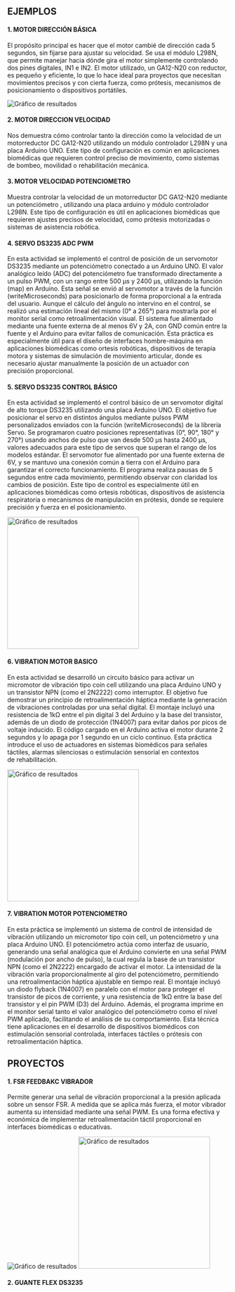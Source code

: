 ## EJEMPLOS

#### 1. MOTOR DIRECCIÓN BÁSICA

El propósito principal es hacer que el motor cambié de dirección cada 5 segundos, sin fijarse para ajustar su velocidad. Se usa el módulo L298N, que permite manejar hacia dónde gira el motor simplemente controlando dos pines digitales, IN1 e IN2. El motor utilizado, un GA12-N20 con reductor, es pequeño y eficiente, lo que lo hace ideal para proyectos que necesitan movimientos precisos y con cierta fuerza, como prótesis, mecanismos de posicionamiento o dispositivos portátiles.

![Gráfico de resultados](../multimedia/motor_direccion_basica.jpg)



#### 2. MOTOR DIRECCION VELOCIDAD

Nos demuestra cómo controlar tanto la dirección como la velocidad de un motorreductor DC GA12-N20 utilizando un módulo controlador L298N y una placa Arduino UNO. Este tipo de configuración es común en aplicaciones biomédicas que requieren control preciso de movimiento, como sistemas de bombeo, movilidad o rehabilitación mecánica.

#### 3. MOTOR VELOCIDAD POTENCIOMETRO

Muestra controlar la velocidad de un motorreductor DC GA12-N20 mediante un potenciómetro , utilizando una placa arduino y módulo controlador L298N. Este tipo de configuración es útil en aplicaciones biomédicas que requieren ajustes precisos de velocidad, como prótesis motorizadas o sistemas de asistencia robótica.


#### 4. SERVO DS3235 ADC PWM

En esta actividad se implementó el control de posición de un servomotor DS3235 mediante un potenciómetro conectado a un Arduino UNO. El valor analógico leído (ADC) del potenciómetro fue transformado directamente a un pulso PWM, con un rango entre 500 µs y 2400 µs, utilizando la función (map) en Arduino. Esta señal se envió al servomotor a través de la función (writeMicroseconds) para posicionarlo de forma proporcional a la entrada del usuario. Aunque el cálculo del ángulo no intervino en el control, se realizó una estimación lineal del mismo (0° a 265°) para mostrarla por el monitor serial como retroalimentación visual. El sistema fue alimentado mediante una fuente externa de al menos 6V y 2A, con GND común entre la fuente y el Arduino para evitar fallos de comunicación. Esta práctica es especialmente útil para el diseño de interfaces hombre-máquina en aplicaciones biomédicas como ortesis robóticas, dispositivos de terapia motora y sistemas de simulación de movimiento articular, donde es necesario ajustar manualmente la posición de un actuador con precisión proporcional.


#### 5. SERVO DS3235 CONTROL BÁSICO

En esta actividad se implementó el control básico de un servomotor digital de alto torque DS3235 utilizando una placa Arduino UNO. El objetivo fue posicionar el servo en distintos ángulos mediante pulsos PWM personalizados enviados con la función (writeMicroseconds) de la librería Servo. Se programaron cuatro posiciones representativas (0°, 90°, 180° y 270°) usando anchos de pulso que van desde 500 µs hasta 2400 µs, valores adecuados para este tipo de servos que superan el rango de los modelos estándar. El servomotor fue alimentado por una fuente externa de 6V, y se mantuvo una conexión común a tierra con el Arduino para garantizar el correcto funcionamiento. El programa realiza pausas de 5 segundos entre cada movimiento, permitiendo observar con claridad los cambios de posición. Este tipo de control es especialmente útil en aplicaciones biomédicas como ortesis robóticas, dispositivos de asistencia respiratoria o mecanismos de manipulación en prótesis, donde se requiere precisión y fuerza en el posicionamiento.

<img src="../multimedia/servo_basico.jpg" alt="Gráfico de resultados" width="300">

#### 6. VIBRATION MOTOR BASICO


En esta actividad se desarrolló un circuito básico para activar un micromotor de vibración tipo coin cell utilizando una placa Arduino UNO y un transistor NPN (como el 2N2222) como interruptor. El objetivo fue demostrar un principio de retroalimentación háptica mediante la generación de vibraciones controladas por una señal digital. El montaje incluyó una resistencia de 1kΩ entre el pin digital 3 del Arduino y la base del transistor, además de un diodo de protección (1N4007) para evitar daños por picos de voltaje inducido. El código cargado en el Arduino activa el motor durante 2 segundos y lo apaga por 1 segundo en un ciclo continuo. Esta práctica introduce el uso de actuadores en sistemas biomédicos para señales táctiles, alarmas silenciosas o estimulación sensorial en contextos de rehabilitación.

<img src="../multimedia/servo_potenciometro.jpg" alt="Gráfico de resultados" width="300">

#### 7. VIBRATION MOTOR POTENCIOMETRO

En esta práctica se implementó un sistema de control de intensidad de vibración utilizando un micromotor tipo coin cell, un potenciómetro y una placa Arduino UNO. El potenciómetro actúa como interfaz de usuario, generando una señal analógica que el Arduino convierte en una señal PWM (modulación por ancho de pulso), la cual regula la base de un transistor NPN (como el 2N2222) encargado de activar el motor. La intensidad de la vibración varía proporcionalmente al giro del potenciómetro, permitiendo una retroalimentación háptica ajustable en tiempo real. El montaje incluyó un diodo flyback (1N4007) en paralelo con el motor para proteger el transistor de picos de corriente, y una resistencia de 1kΩ entre la base del transistor y el pin PWM (D3) del Arduino. Además, el programa imprime en el monitor serial tanto el valor analógico del potenciómetro como el nivel PWM aplicado, facilitando el análisis de su comportamiento. Esta técnica tiene aplicaciones en el desarrollo de dispositivos biomédicos con estimulación sensorial controlada, interfaces táctiles o prótesis con retroalimentación háptica.

## PROYECTOS

#### 1. FSR FEEDBAKC VIBRADOR

Permite generar una señal de vibración proporcional a la presión aplicada sobre un sensor FSR. A medida que se aplica más fuerza, el motor vibrador aumenta su intensidad mediante una señal PWM. Es una forma efectiva y económica de implementar retroalimentación táctil proporcional en interfaces biomédicas o educativas.

![Gráfico de resultados](../multimedia/fsr_vibrador.jpg)
<img src="../multimedia/fsr_vibrador.jpg" alt="Gráfico de resultados" width="300">

#### 2. GUANTE FLEX DS3235





